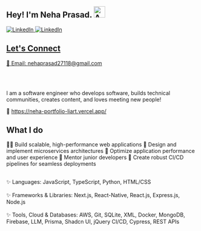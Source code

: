 ## Hey! I'm Neha Prasad. <img src="https://github.com/user-attachments/assets/f67b1956-4d47-4743-a5de-5c6ebc78777b" alt="Animation" style="width: 30px; height: 30px;" />

<a href="https://www.linkedin.com/in/neha-prasad-92499821b/" rel="nofollow">
<img src="https://camo.githubusercontent.com/bbd5a3be2124528ab2064d49356ed845b5f9a05fc79c603e25c76c6601e28b67/68747470733a2f2f696d672e736869656c64732e696f2f62616467652f4c696e6b6564496e2d2532333030373742352e7376673f6c6f676f3d6c696e6b6564696e266c6f676f436f6c6f723d7768697465" alt="LinkedIn" data-canonical-src="https://img.shields.io/badge/LinkedIn-%230077B5.svg?logo=linkedin&logoColor=white" style="max-width: 100%;">

</a>

<a href="https://x.com/nehaaaa_6" rel="nofollow">
<img src="https://camo.githubusercontent.com/5dbd2f21f8806cf3ceacd4d92800f7bcb449757006a16ee64309fed01c4b7668/68747470733a2f2f696d672e736869656c64732e696f2f62616467652f582d626c61636b2e7376673f6c6f676f3d58266c6f676f436f6c6f723d7768697465" alt="LinkedIn" data-canonical-src="https://img.shields.io/badge/X-black.svg?logo=X&logoColor=white" style="max-width: 100%;">

## Let's Connect

📧 Email: nehaprasad27118@gmail.com
</a>

<br/>
<br/>


I am a software engineer who develops software, builds technical communities, creates content, and loves meeting new people!


🍃
https://neha-portfolio-liart.vercel.app/

## What I do

🎯✨ Build scalable, high-performance web applications 🔄 Design and implement microservices architectures 🚀 Optimize application performance and user experience 👥 Mentor junior developers 🔧 Create robust CI/CD pipelines for seamless deployments


<br/>
✨ Languages: JavaScript, TypeScript, Python, HTML/CSS
<br/>
<br/>
✨ Frameworks & Libraries: Next.js, React-Native, React.js, Express.js, Node.js
<br/>
<br/>
✨ Tools, Cloud & Databases: AWS, Git, SQLite, XML, Docker, MongoDB, Firebase, LLM, Prisma, Shadcn UI, jQuery CI/CD, Cypress, REST APIs
